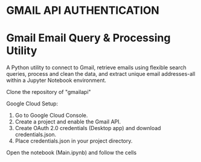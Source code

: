 # GMAIL API AUTHENTICATION

# Gmail Email Query & Processing Utility

A Python utility to connect to Gmail, retrieve emails using flexible search queries, process and clean the data, and extract unique email addresses-all within a Jupyter Notebook environment.

Clone the repository of "gmailapi"

Google Cloud Setup:
1.	Go to Google Cloud Console.
2.	Create a project and enable the Gmail API.
3.	Create OAuth 2.0 credentials (Desktop app) and download credentials.json.
4.	Place credentials.json in your project directory.

Open the notebook (Main.ipynb) and follow the cells
